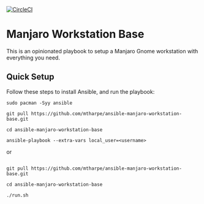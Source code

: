 [![CircleCI](https://circleci.com/gh/mtharpe/ansible-manjaro-workstation-base/tree/main.svg?style=svg)](https://circleci.com/gh/mtharpe/ansible-manjaro-workstation-base/tree/main)

# Manjaro Workstation Base

This is an opinionated playbook to setup a Manjaro Gnome workstation with everything you need.

## Quick Setup

Follow these steps to install Ansible, and run the playbook:

```
sudo pacman -Syy ansible

git pull https://github.com/mtharpe/ansible-manjaro-workstation-base.git

cd ansible-manjaro-workstation-base

ansible-playbook --extra-vars local_user=<username>

```

or

```

git pull https://github.com/mtharpe/ansible-manjaro-workstation-base.git

cd ansible-manjaro-workstation-base

./run.sh

```
